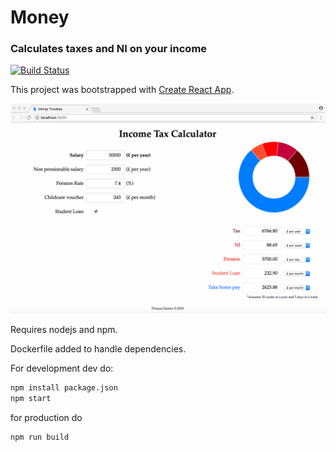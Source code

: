 # Money

### Calculates taxes and NI on your income

[![Build Status](https://travis-ci.org/thomasms/money.svg?branch=master)](https://travis-ci.org/thomasms/money)

This project was bootstrapped with [Create React App](https://github.com/facebookincubator/create-react-app).

![Screen sample](https://github.com/thomasms/money/blob/master/screensample.png?raw=true)


Requires nodejs and npm. 

Dockerfile added to handle dependencies.

For development dev do:

```bash
npm install package.json
npm start
```

for production do

```bash
npm run build
```
